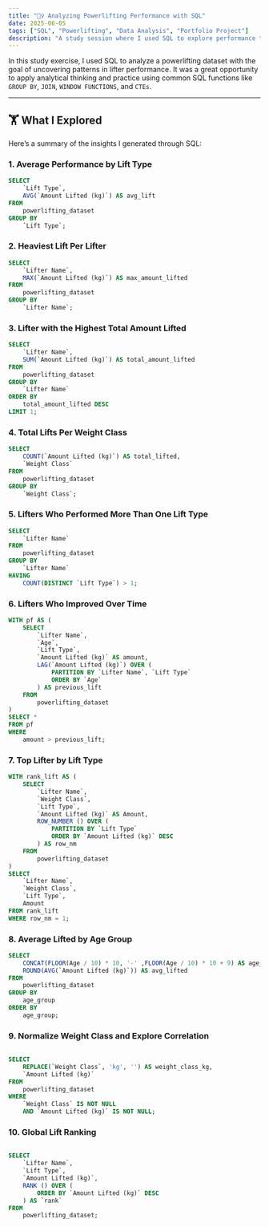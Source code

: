```yaml
---
title: "🏋️‍♀️ Analyzing Powerlifting Performance with SQL"
date: 2025-06-05
tags: ["SQL", "Powerlifting", "Data Analysis", "Portfolio Project"]
description: "A study session where I used SQL to explore performance trends in a powerlifting dataset, practicing aggregation, ranking, and window functions."
---
```


In this study exercise, I used SQL to analyze a powerlifting dataset with the goal of uncovering patterns in lifter performance. It was a great opportunity to apply analytical thinking and practice using common SQL functions like `GROUP BY`, `JOIN`, `WINDOW FUNCTIONS`, and `CTEs`.

---

## 🏋️ What I Explored

Here’s a summary of the insights I generated through SQL:

### 1. Average Performance by Lift Type
```sql
SELECT 
    `Lift Type`,
    AVG(`Amount Lifted (kg)`) AS avg_lift
FROM 
    powerlifting_dataset
GROUP BY 
    `Lift Type`;
```
### 2. Heaviest Lift Per Lifter
```sql
SELECT 
    `Lifter Name`, 
    MAX(`Amount Lifted (kg)`) AS max_amount_lifted
FROM 
    powerlifting_dataset
GROUP BY 
    `Lifter Name`;
```
### 3. Lifter with the Highest Total Amount Lifted
```sql
SELECT 
    `Lifter Name`, 
    SUM(`Amount Lifted (kg)`) AS total_amount_lifted
FROM 
    powerlifting_dataset
GROUP BY 
    `Lifter Name`
ORDER BY 
    total_amount_lifted DESC
LIMIT 1;
```
### 4. Total Lifts Per Weight Class
``` sql
SELECT 
    COUNT(`Amount Lifted (kg)`) AS total_lifted, 
    `Weight Class`
FROM 
    powerlifting_dataset
GROUP BY 
    `Weight Class`;
```
### 5. Lifters Who Performed More Than One Lift Type
``` sql
SELECT 
    `Lifter Name`
FROM 
    powerlifting_dataset
GROUP BY 
    `Lifter Name`
HAVING 
    COUNT(DISTINCT `Lift Type`) > 1;
```
### 6. Lifters Who Improved Over Time
``` sql
WITH pf AS (
    SELECT 
        `Lifter Name`, 
        `Age`, 
        `Lift Type`, 
        `Amount Lifted (kg)` AS amount, 
        LAG(`Amount Lifted (kg)`) OVER (
            PARTITION BY `Lifter Name`, `Lift Type`
            ORDER BY `Age`
        ) AS previous_lift
    FROM 
        powerlifting_dataset
) 
SELECT * 
FROM pf 
WHERE 
    amount > previous_lift;
```
### 7. Top Lifter by Lift Type
``` sql
WITH rank_lift AS (
    SELECT 
        `Lifter Name`, 
        `Weight Class`, 
        `Lift Type`, 
        `Amount Lifted (kg)` AS Amount, 
        ROW_NUMBER () OVER (
            PARTITION BY `Lift Type` 
            ORDER BY `Amount Lifted (kg)` DESC 
        ) AS row_nm
    FROM 
        powerlifting_dataset
) 
SELECT 
    `Lifter Name`, 
    `Weight Class`, 
    `Lift Type`,
    Amount
FROM rank_lift
WHERE row_nm = 1;
```

### 8. Average Lifted by Age Group
``` sql
SELECT 
    CONCAT(FLOOR(Age / 10) * 10, '-' ,FLOOR(Age / 10) * 10 + 9) AS age_group, 
    ROUND(AVG(`Amount Lifted (kg)`)) AS avg_lifted
FROM 
    powerlifting_dataset
GROUP BY
    age_group
ORDER BY 
    age_group;
```
### 9. Normalize Weight Class and Explore Correlation
``` sql

SELECT 
    REPLACE(`Weight Class`, 'kg', '') AS weight_class_kg, 
    `Amount Lifted (kg)`
FROM 
    powerlifting_dataset
WHERE 
    `Weight Class` IS NOT NULL
    AND `Amount Lifted (kg)` IS NOT NULL;
```
### 10. Global Lift Ranking
``` sql

SELECT 
    `Lifter Name`, 
    `Lift Type`, 
    `Amount Lifted (kg)`, 
    RANK () OVER (
        ORDER BY `Amount Lifted (kg)` DESC
    ) AS `rank` 
FROM 
    powerlifting_dataset;
```
     

























